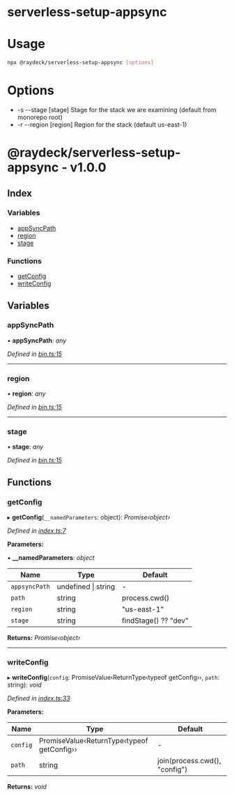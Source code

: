 
<a name="readmemd"></a>

# serverless-setup-appsync


<a name="__climd"></a>

# Usage
```bash
npx @raydeck/serverless-setup-appsync [options]
```
# Options
* -s --stage [stage] Stage for the stack we are examining (default from monorepo root) 
* -r --region [region] Region for the stack (default us-east-1) 

<a name="_librarymd"></a>


# @raydeck/serverless-setup-appsync - v1.0.0

## Index

### Variables

* [appSyncPath](#appsyncpath)
* [region](#region)
* [stage](#stage)

### Functions

* [getConfig](#getconfig)
* [writeConfig](#writeconfig)

## Variables

###  appSyncPath

• **appSyncPath**: *any*

*Defined in [bin.ts:15](https://github.com/rhdeck/serverless-setup-appsync/blob/3d5b5d2/src/bin.ts#L15)*

___

###  region

• **region**: *any*

*Defined in [bin.ts:15](https://github.com/rhdeck/serverless-setup-appsync/blob/3d5b5d2/src/bin.ts#L15)*

___

###  stage

• **stage**: *any*

*Defined in [bin.ts:15](https://github.com/rhdeck/serverless-setup-appsync/blob/3d5b5d2/src/bin.ts#L15)*

## Functions

###  getConfig

▸ **getConfig**(`__namedParameters`: object): *Promise‹object›*

*Defined in [index.ts:7](https://github.com/rhdeck/serverless-setup-appsync/blob/3d5b5d2/src/index.ts#L7)*

**Parameters:**

▪ **__namedParameters**: *object*

Name | Type | Default |
------ | ------ | ------ |
`appsyncPath` | undefined &#124; string | - |
`path` | string | process.cwd() |
`region` | string | "us-east-1" |
`stage` | string | findStage() ?? "dev" |

**Returns:** *Promise‹object›*

___

###  writeConfig

▸ **writeConfig**(`config`: PromiseValue‹ReturnType‹typeof getConfig››, `path`: string): *void*

*Defined in [index.ts:33](https://github.com/rhdeck/serverless-setup-appsync/blob/3d5b5d2/src/index.ts#L33)*

**Parameters:**

Name | Type | Default |
------ | ------ | ------ |
`config` | PromiseValue‹ReturnType‹typeof getConfig›› | - |
`path` | string | join(process.cwd(), "config") |

**Returns:** *void*
